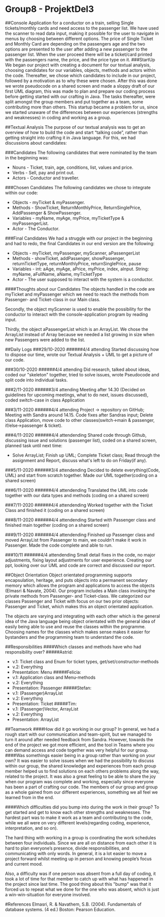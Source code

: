 # Group8 - ProjektDel3
##Console Application for a conductor on a train, selling Single tickets/monthly cards and need access to the passenger list. 
We have used the scanner to read data input, making it possible for the user to navigate in menus by choosing between 
different options. The price of Single Ticket and Monthly Card are depending on the passengers age and the two options 
are presented to the user after adding a new passenger to the passenger list. When the user proceed there will be a 
ticket/card printed with the passengers name, the price, and the price type on it. 
###StartUp
We began our project with creating a document for our textual analysis, choosing candidates for our variables, objects, 
methods and actors within the code. Thereafter, we chose which candidates to include in our project, followed by a 
motivation as to why these were chosen. After this was done we wrote pseudocode on a shared screen and made a sloppy 
draft of our first UML diagram, this was made to plan and prepare our coding process before getting started with our 
crafting in Java. The tasks thereafter, were split amongst the group members and put together as a team, some 
contributing more than others. This startup became a problem for us, since we started unaware of the differences between 
our experiences (strengths and weaknesses) in coding and working as a group.  
 
##Textual Analysis
The purpose of our textual analysis was to get an overview of how to build the code and start “talking code”, rather 
than getting straight into crafting it in Java language. For this, we had discussions about candidates:
 
###Candidates 
The following candidates that were nominated by the team in the beginning was: 
- Nouns - Ticket, train, age, conditions, list, values and price.
- Verbs - Sell, pay and print out.
- Actors -  Conductor and traveller.

###Chosen Candidates
The following candidates we chose to integrate within our code: 
- Objects - myTicket & myPassenger. 
- Methods - ShowTicket, ReturnMonthlyPrice, ReturnSinglePrice, AddPassenger & ShowPassenger. 
- Variables - myName, myAge, myPrice, myTicketType & myPassengerList. 
- Actor - The Conductor.

###Final Candidates
We had a struggle with our project in the beginning and had to redo, the final Candidates in our end version are the 
following:
- Objects - myTicket, myPassenger, myScanner, aPassengerList
- Methods - showTicket, addPassenger, showPassenger, returnTicketType, returnMonthlyPrice, returnSinglePrice, pause
- Variables - int: aAge, myAge, aPrice, myPrice, index, aInput. String: myName, aFullName, aName, myTicketType
- Actor - The user supposed to interact with the system is a conductor.

####Thoughts about our Candidates
The objects handled in the code are myTicket and myPassenger which we need to reach the methods from Passenger- and 
Ticket-class in our Main class. 

Secondly, the object myScanner is used to enable the possibility for the conductor to interact with the 
console-application program by reading input. 

Thirdly, the object aPassengerList which is an ArrayList. We chose the ArrayList instead of Array because we needed a 
list growing in size when new Passengers were added to the list. 
 
##Daily Logs
###29/10-2020
######4/4 attending
Started discussing how to dispose our time, wrote our Textual Analysis + UML to get a picture of our code.

###30/10-2020
######4/4 attending
Did research, talked about ideas, coded our "skeleton" together, tried to solve issues, wrote Pseudocode and split code 
into individual tasks.

###2/11-2020
######3/4 attending
Meeting after 14.30 (Decided on guidelines for upcoming meetings, what to do next, issues discussed), coded switch-case 
in class Application

###3/11-2020
######4/4 attending
Project -> repository on GitHub; Meeting with Sandra around 14.15. Code fixes after Sandras input; Delete class 
Application, move code to other classes(switch->main & passenger, if/else->passenger & ticket).

###4/11-2020
######4/4 attendending
Shared code through Github, discussing issue and solutions (passenger list), coded on a shared screen, planned task 
until next time:
- Solve ArrayList; Finish up UML; Complete Ticket class; Read through the assignment and Report, discuss what's left to 
do on Friday(if any).

###5/11-2020
######3/4 attendending
Decided to delete everything(Code, UML) and start from scratch together. Made our UML together(coding on a shared screen)

###6/11-2020
######4/4 attendending
Translated the UML into code together with our data types and methods (coding on a shared screen)

###7/11-2020
######4/4 attendending
Worked together with the Ticket Class and finished it (coding on a shared screen)

###8/11-2020
######4/4 attendending
Started with Passenger class and finished main together (coding on a shared screen)

###9/11-2020
######4/4 attendending
Finished up Passenger class and moved ArrayList from Passenger to main, we couldn't make it work in Passenger. Made the 
code complete and able to run.

###10/11 
######4/4 attendending
Small detail fixes in the code, no major adjustments, fixing layout adjustments for user experience. 
Creating our ppt, looking over our UML and code are correct and discussed our report. 

##Object Orientation 
Object orientated programming supports encapsulation, heritage, and puts objects into a permanent secondary memory which 
allows the program and applications to access the objects (Elmasri & Navate, 2004). Our program includes a Main class 
invoking the private methods from Passenger- and Ticket-class. We categorized our classes Passenger and Ticket with 
focus on our two prior objects: Passenger and Ticket, which makes this an object orientated application. 

The objects are varying and integrating with each other which is
the general idea of the Java language being object orientated with the general idea of easily being able to use and reuse 
the classes within the programme. Choosing names for the classes which makes sense makes it easier for bystanders and the 
programming team to understand the code. 

##Responsibilities
####Which classes and methods have who had responsibility over?
#####Astrid: 
- v.1: Ticket class and Enum for ticket types, get/set/constructor-methods
- v.2: Everything
- Presentation: Menu
#####Felicia:
- v.1: Application class and Menu-methods
- v.2: Everything 
- Presentation: Passenger
#####Stefan:
- v.1: (Passenger)ArrayList
- v.2: Everything 
- Presentation: Ticket
#####Tim:
- v.1: (Passenger)Vector, ArrayList
- v.2: Everything
- Presentation: ArrayList

##Teamwork
####How did it go working in our group? 
In general, we had a rough start with our communication and team-spirit, but we managed to turn it around after needed
feedback from Sandra. 
However, towards the end of the project we got more efficient, and the tool in Teams where you can demand access and 
code together was very helpful for our group.  
####Was somethings easier being in a group rather than working on your own? 
It was easier to solve issues when we had the possibility to discuss within our group, the shared knowledge and 
experiences from each group member helped us to find solutions on each others problems along the way, related to the 
project. It was also a great feeling to be able to share the joy when our program was complete and working, especially
since everyone has been a part of crafting our code. The members of our group and group as a whole gained from our 
different experiences, something we all feel we learned from in the end. 

####Which difficulties did you bump into during the work in their group?
To get started and get to know each other strengths and weaknesses. The hardest part was to make it work as a team and 
contributing to the code, while we all were on very different levels(regarding coding, experience, interpretation, and 
so on).

The hard thing with working in a group is coordinating the work schedules between four individuals. Since we are all on 
distance from each other it is hard to plan everyone’s presence, divide responsibilities, and communicating with only 
words. In general, it is a lot easier to move a project forward whilst meeting up in person and knowing people’s focus 
and current mood. 

Also, a difficulty was if one person was absent from a full day of coding, it took a lot of time for that member to 
catch up with what has happened in the project since last time. The good thing about this "bump" was that it forced us 
to repeat what we done for the one who was absent, which is just a win-win-situation for everyone involved. 

#References
Elmasri, R. & Navathem, S.B. (2004). Fundamentals of database systems. (4 ed.) Boston: Pearson Education. 
